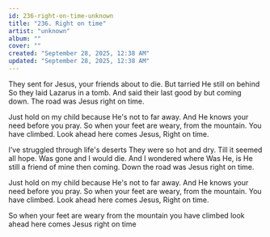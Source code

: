 ```yaml
---
id: 236-right-on-time-unknown
title: "236. Right on time"
artist: "unknown"
album: ""
cover: ""
created: "September 28, 2025, 12:38 AM"
updated: "September 28, 2025, 12:38 AM"
---
```


They sent for Jesus, your friends about to die. But tarried He still on behind
So they laid Lazarus in a tomb. And said their last good by but coming down. The road was Jesus right on time.

Just hold on my child because He's not to far away. And He knows your need before you pray. So when your feet are weary, from the mountain. You have climbed. Look ahead here comes Jesus, Right on time.

I’ve struggled through life's deserts
They were so hot and dry. Till it seemed all hope. Was gone and I would die. And I wondered where
Was He, is He still a friend of mine then coming. Down the road was Jesus right on time.

Just hold on my child because He's not to far away. And He knows your need before you pray. So when your feet are weary, from the mountain. You have climbed. Look ahead here comes Jesus, Right on time.

So when your feet are weary from the mountain you have climbed look ahead here comes Jesus right on time